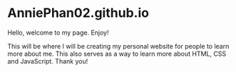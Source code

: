# AnniePhan02.github.io

Hello, welcome to my page. Enjoy!

This will be where I will be creating my personal website for people to learn more about me. This also serves as a way to learn more about HTML, CSS and JavaScript. Thank you! 
